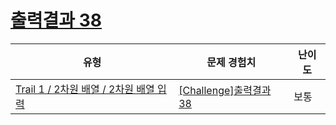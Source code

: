 # [출력결과 38](https://www.codetree.ai/trails/complete/curated-cards/challenge-reading-k201650)

|유형|문제 경험치|난이도|
|---|---|---|
|[Trail 1 / 2차원 배열 / 2차원 배열 입력](https://www.codetree.ai/trail-info/novice-low/)|[[Challenge]출력결과 38](https://www.codetree.ai/trails/complete/curated-cards/challenge-reading-k201650/)|보통|

